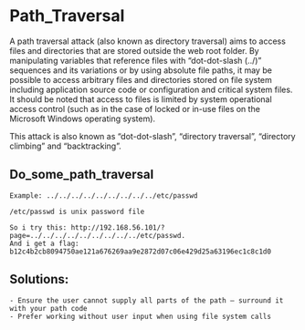 # Path_Traversal

A path traversal attack (also known as directory traversal) aims to access files and directories that are stored outside the web root folder. By manipulating variables that reference files with “dot-dot-slash (../)” sequences and its variations or by using absolute file paths, it may be possible to access arbitrary files and directories stored on file system including application source code or configuration and critical system files. It should be noted that access to files is limited by system operational access control (such as in the case of locked or in-use files on the Microsoft Windows operating system).

This attack is also known as “dot-dot-slash”, “directory traversal”, “directory climbing” and “backtracking”.

## Do_some_path_traversal

    Example: ../../../../../../../../../etc/passwd

    /etc/passwd is unix password file

    So i try this: http://192.168.56.101/?page=../../../../../../../../../etc/passwd.
    And i get a flag: b12c4b2cb8094750ae121a676269aa9e2872d07c06e429d25a63196ec1c8c1d0

## Solutions:

    - Ensure the user cannot supply all parts of the path – surround it with your path code
    - Prefer working without user input when using file system calls